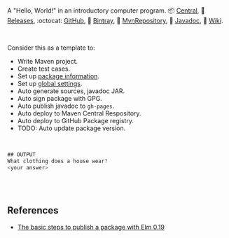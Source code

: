 A "Hello, World!" in an introductory computer program.
:package: [Central](https://search.maven.org/artifact/io.github.javaf/hello-world),
:scroll: [Releases](https://repo1.maven.org/maven2/io/github/javaf/hello-world/),
:octocat: [GitHub](https://github.com/javaf/hello-world/packages/573464),
:frog: [Bintray](https://bintray.com/beta/#/bintray/jcenter/io.github.javaf:hello-world),
:peacock: [MvnRepository](https://mvnrepository.com/artifact/io.github.javaf/hello-world),
:newspaper: [Javadoc](https://javaf.github.io/hello-world/),
:blue_book: [Wiki](https://github.com/javaf/hello-world/wiki).

<br>

Consider this as a template to:
- Write Maven project.
- Create test cases.
- Set up [package information](pom.xml).
- Set up [global settings](global/settings.xml).
- Auto generate sources, javadoc JAR.
- Auto sign package with GPG.
- Auto publish javadoc to `gh-pages`.
- Auto deploy to Maven Central Respository.
- Auto deploy to GitHub Package registry.
- TODO: Auto update package version.

<br>

```java
## OUTPUT
What clothing does a house wear?
<your answer>
```

<br>
<br>


## References

- [The basic steps to publish a package with Elm 0.19](https://korban.net/posts/elm/2018-10-02-basic-steps-publish-package-elm-19/)
